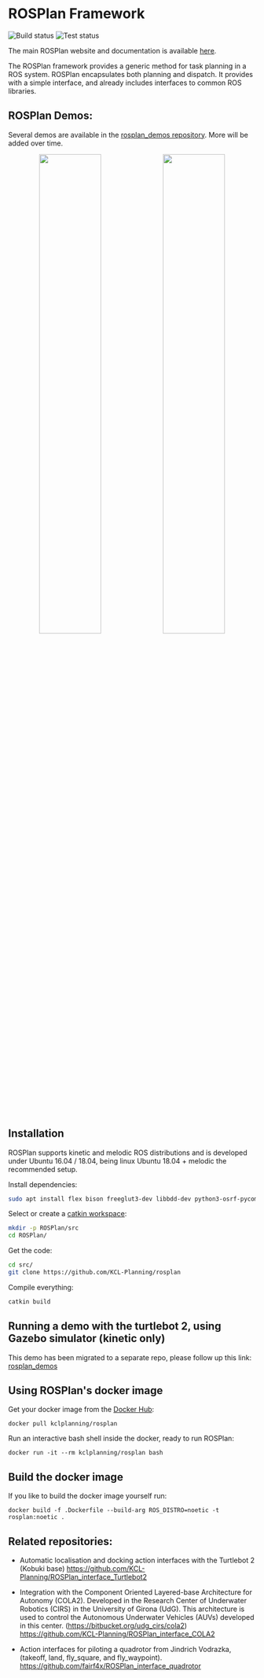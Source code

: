 # ROSPlan Framework

![Build status](https://github.com/KCL-Planning/ROSPlan/workflows/build/badge.svg)
![Test status](https://github.com/KCL-Planning/ROSPlan/workflows/test/badge.svg)

The main ROSPlan website and documentation is available [here](http://kcl-planning.github.io/ROSPlan).

The ROSPlan framework provides a generic method for task planning in a ROS system. ROSPlan encapsulates both planning and dispatch. It provides with a simple interface, and already includes interfaces to common ROS libraries.

## ROSPlan Demos:

Several demos are available in the [rosplan_demos repository](https://github.com/KCL-Planning/rosplan_demos). More will be added over time.

<p align="center"><img src="https://github.com/KCL-Planning/rosplan_demos/blob/master/rosplan_stage_demo/stage_demo.png" width="50%"><img src="https://github.com/KCL-Planning/rosplan_demos/blob/master/rosplan_stage_exploration_demo/rosplan_exploration_demo.png" width="50%"></p>

## Installation

ROSPlan supports kinetic and melodic ROS distributions and is developed under Ubuntu 16.04 / 18.04, being linux Ubuntu 18.04 + melodic the recommended setup.

Install dependencies:
```sh
sudo apt install flex bison freeglut3-dev libbdd-dev python3-osrf-pycommon python3-catkin-tools
```

Select or create a [catkin workspace](http://wiki.ros.org/catkin/Tutorials/create_a_workspace):
```sh
mkdir -p ROSPlan/src
cd ROSPlan/
```

Get the code:
```sh
cd src/
git clone https://github.com/KCL-Planning/rosplan
```

Compile everything:
```sh
catkin build
```

## Running a demo with the turtlebot 2, using Gazebo simulator (kinetic only)

This demo has been migrated to a separate repo, please follow up this link: [rosplan_demos](https://github.com/KCL-Planning/rosplan_demos)

## Using ROSPlan's docker image
Get your docker image from the [Docker Hub](https://hub.docker.com/r/kclplanning/rosplan):

```
docker pull kclplanning/rosplan
```

Run an interactive bash shell inside the docker, ready to run ROSPlan:
```
docker run -it --rm kclplanning/rosplan bash
```

## Build the docker image
If you like to build the docker image yourself run:

```
docker build -f .Dockerfile --build-arg ROS_DISTRO=noetic -t rosplan:noetic .
```

## Related repositories:

- Automatic localisation and docking action interfaces with the Turtlebot 2 (Kobuki base) 
https://github.com/KCL-Planning/ROSPlan_interface_Turtlebot2

- Integration with the Component Oriented Layered-base Architecture for Autonomy (COLA2). Developed in the Research Center of Underwater Robotics (CIRS) in the University of Girona (UdG). This architecture is used to control the Autonomous Underwater Vehicles (AUVs) developed in this center. (https://bitbucket.org/udg_cirs/cola2)
https://github.com/KCL-Planning/ROSPlan_interface_COLA2

- Action interfaces for piloting a quadrotor from Jindrich Vodrazka, (takeoff, land, fly_square, and fly_waypoint).
https://github.com/fairf4x/ROSPlan_interface_quadrotor
